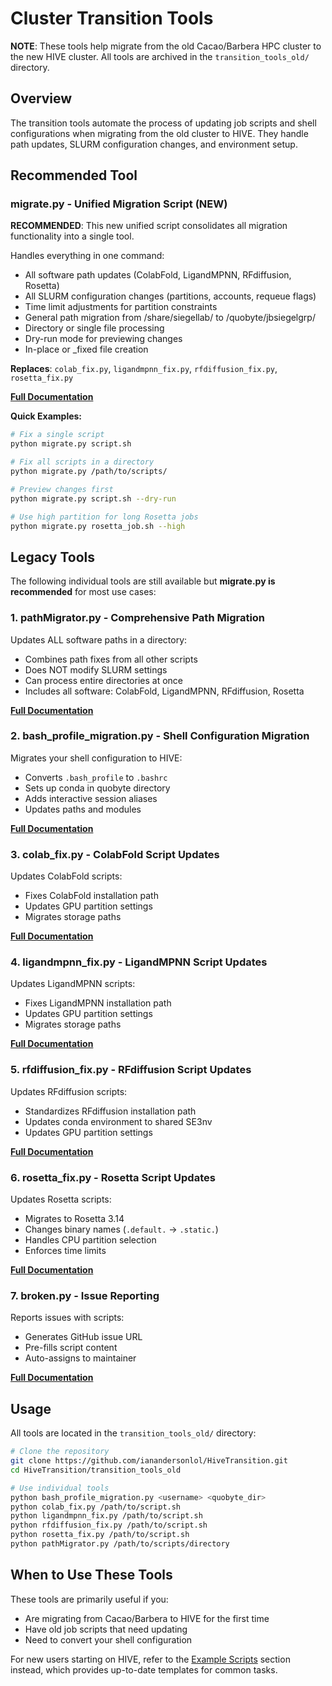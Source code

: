 # Cluster Transition Tools

**NOTE**: These tools help migrate from the old Cacao/Barbera HPC cluster to the new HIVE cluster. All tools are archived in the `transition_tools_old/` directory.

## Overview

The transition tools automate the process of updating job scripts and shell configurations when migrating from the old cluster to HIVE. They handle path updates, SLURM configuration changes, and environment setup.

## Recommended Tool

### migrate.py - Unified Migration Script (NEW)

**RECOMMENDED**: This new unified script consolidates all migration functionality into a single tool.

Handles everything in one command:
- All software path updates (ColabFold, LigandMPNN, RFdiffusion, Rosetta)
- All SLURM configuration changes (partitions, accounts, requeue flags)
- Time limit adjustments for partition constraints
- General path migration from /share/siegellab/ to /quobyte/jbsiegelgrp/
- Directory or single file processing
- Dry-run mode for previewing changes
- In-place or _fixed file creation

**Replaces**: `colab_fix.py`, `ligandmpnn_fix.py`, `rfdiffusion_fix.py`, `rosetta_fix.py`

**[Full Documentation](migrate.md)**

**Quick Examples:**
```bash
# Fix a single script
python migrate.py script.sh

# Fix all scripts in a directory
python migrate.py /path/to/scripts/

# Preview changes first
python migrate.py script.sh --dry-run

# Use high partition for long Rosetta jobs
python migrate.py rosetta_job.sh --high
```

## Legacy Tools

The following individual tools are still available but **migrate.py is recommended** for most use cases:

### 1. pathMigrator.py - Comprehensive Path Migration

Updates ALL software paths in a directory:
- Combines path fixes from all other scripts
- Does NOT modify SLURM settings
- Can process entire directories at once
- Includes all software: ColabFold, LigandMPNN, RFdiffusion, Rosetta

**[Full Documentation](pathMigrator.md)**

### 2. bash_profile_migration.py - Shell Configuration Migration

Migrates your shell configuration to HIVE:
- Converts `.bash_profile` to `.bashrc`
- Sets up conda in quobyte directory
- Adds interactive session aliases
- Updates paths and modules

**[Full Documentation](bash_profile_migration.md)**

### 3. colab_fix.py - ColabFold Script Updates

Updates ColabFold scripts:
- Fixes ColabFold installation path
- Updates GPU partition settings
- Migrates storage paths

**[Full Documentation](colab_fix.md)**

### 4. ligandmpnn_fix.py - LigandMPNN Script Updates

Updates LigandMPNN scripts:
- Fixes LigandMPNN installation path
- Updates GPU partition settings
- Migrates storage paths

**[Full Documentation](ligandmpnn_fix.md)**

### 5. rfdiffusion_fix.py - RFdiffusion Script Updates

Updates RFdiffusion scripts:
- Standardizes RFdiffusion installation path
- Updates conda environment to shared SE3nv
- Updates GPU partition settings

**[Full Documentation](rfdiffusion_fix.md)**

### 6. rosetta_fix.py - Rosetta Script Updates

Updates Rosetta scripts:
- Migrates to Rosetta 3.14
- Changes binary names (`.default.` → `.static.`)
- Handles CPU partition selection
- Enforces time limits

**[Full Documentation](rosetta_fix.md)**

### 7. broken.py - Issue Reporting

Reports issues with scripts:
- Generates GitHub issue URL
- Pre-fills script content
- Auto-assigns to maintainer

**[Full Documentation](broken.md)**

## Usage

All tools are located in the `transition_tools_old/` directory:

```bash
# Clone the repository
git clone https://github.com/ianandersonlol/HiveTransition.git
cd HiveTransition/transition_tools_old

# Use individual tools
python bash_profile_migration.py <username> <quobyte_dir>
python colab_fix.py /path/to/script.sh
python ligandmpnn_fix.py /path/to/script.sh
python rfdiffusion_fix.py /path/to/script.sh
python rosetta_fix.py /path/to/script.sh
python pathMigrator.py /path/to/scripts/directory
```

## When to Use These Tools

These tools are primarily useful if you:
- Are migrating from Cacao/Barbera to HIVE for the first time
- Have old job scripts that need updating
- Need to convert your shell configuration

For new users starting on HIVE, refer to the [Example Scripts](../README.md#example-scripts) section instead, which provides up-to-date templates for common tasks.

